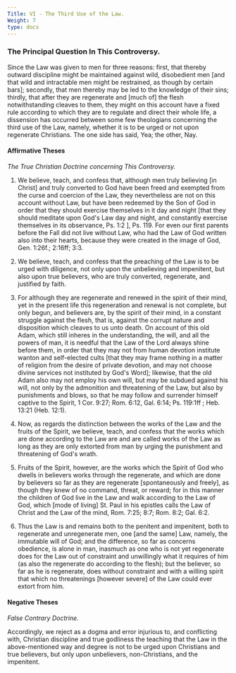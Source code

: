```yaml
---
Title: VI - The Third Use of the Law.
Weight: 7
type: docs
---
```


### The Principal Question In This Controversy.

Since the Law was given to men for three reasons: first, that thereby outward discipline might be maintained against wild, disobedient men [and that wild and intractable men might be restrained, as though by certain bars]; secondly, that men thereby may be led to the knowledge of their sins; thirdly, that after they are regenerate and [much of] the flesh notwithstanding cleaves to them, they might on this account have a fixed rule according to which they are to regulate and direct their whole life, a dissension has occurred between some few theologians concerning the third use of the Law, namely, whether it is to be urged or not upon regenerate Christians. The one side has said, Yea; the other, Nay.

#### Affirmative Theses

<span class="text-xl">*The True Christian Doctrine concerning This Controversy.*</span>

1. We believe, teach, and confess that, although men truly believing [in Christ] and truly converted to God have been freed and exempted from the curse and coercion of the Law, they nevertheless are not on this account without Law, but have been redeemed by the Son of God in order that they should exercise themselves in it day and night [that they should meditate upon God's Law day and night, and constantly exercise themselves in its observance, Ps. 1:2 ], Ps. 119. For even our first parents before the Fall did not live without Law, who had the Law of God written also into their hearts, because they were created in the image of God, Gen. 1:26f.; 2:16ff; 3:3.

2. We believe, teach, and confess that the preaching of the Law is to be urged with diligence, not only upon the unbelieving and impenitent, but also upon true believers, who are truly converted, regenerate, and justified by faith.

3. For although they are regenerate and renewed in the spirit of their mind, yet in the present life this regeneration and renewal is not complete, but only begun, and believers are, by the spirit of their mind, in a constant struggle against the flesh, that is, against the corrupt nature and disposition which cleaves to us unto death. On account of this old Adam, which still inheres in the understanding, the will, and all the powers of man, it is needful that the Law of the Lord always shine before them, in order that they may not from human devotion institute wanton and self-elected cults [that they may frame nothing in a matter of religion from the desire of private devotion, and may not choose divine services not instituted by God's Word]; likewise, that the old Adam also may not employ his own will, but may be subdued against his will, not only by the admonition and threatening of the Law, but also by punishments and blows, so that he may follow and surrender himself captive to the Spirit, 1 Cor. 9:27; Rom. 6:12, Gal. 6:14; Ps. 119:1ff ; Heb. 13:21 (Heb. 12:1).

4. Now, as regards the distinction between the works of the Law and the fruits of the Spirit, we believe, teach, and confess that the works which are done according to the Law are and are called works of the Law as long as they are only extorted from man by urging the punishment and threatening of God's wrath.

5. Fruits of the Spirit, however, are the works which the Spirit of God who dwells in believers works through the regenerate, and which are done by believers so far as they are regenerate [spontaneously and freely], as though they knew of no command, threat, or reward; for in this manner the children of God live in the Law and walk according to the Law of God, which [mode of living] St. Paul in his epistles calls the Law of Christ and the Law of the mind, Rom. 7:25; 8:7; Rom. 8:2; Gal. 6:2.

6. Thus the Law is and remains both to the penitent and impenitent, both to regenerate and unregenerate men, one [and the same] Law, namely, the immutable will of God; and the difference, so far as concerns obedience, is alone in man, inasmuch as one who is not yet regenerate does for the Law out of constraint and unwillingly what it requires of him (as also the regenerate do according to the flesh); but the believer, so far as he is regenerate, does without constraint and with a willing spirit that which no threatenings [however severe] of the Law could ever extort from him.

#### Negative Theses

<span class="text-xl">*False Contrary Doctrine.*</span>

Accordingly, we reject as a dogma and error injurious to, and conflicting with, Christian discipline and true godliness the teaching that the Law in the above-mentioned way and degree is not to be urged upon Christians and true believers, but only upon unbelievers, non-Christians, and the impenitent.